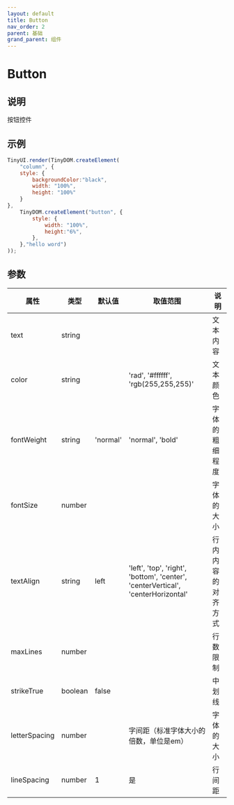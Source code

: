 ```yaml
---
layout: default
title: Button
nav_order: 2
parent: 基础
grand_parent: 组件
---
```


# Button

## 说明
按钮控件

## 示例
```javascript
TinyUI.render(TinyDOM.createElement(
    "column", {
    style: {
        backgroundColor:"black",
        width: "100%",
        height: "100%"
    }
},
    TinyDOM.createElement("button", {
        style: {
            width: "100%",
            height:"6%",
        },
    },"hello word")
));
```

## 参数

| 属性 | 类型     | 默认值 | 取值范围 | 说明  |
| ---- | -------- | ------ | ---- | --------------- |
| text | string   |      |    | 文本内容         |
| color | string   |      | 'rad', '#ffffff', 'rgb(255,255,255)'   | 文本颜色         |
| fontWeight | string   | 'normal'     | 'normal', 'bold'   | 字体的粗细程度         |
| fontSize | number   |      |    | 字体的大小         |
| textAlign | string   | left     | 'left', 'top', 'right', 'bottom', 'center', 'centerVertical', 'centerHorizontal'   | 行内内容的对齐方式         |
| maxLines | number   |      |    | 行数限制         |
| strikeTrue | boolean   |   false   |    | 中划线         |
| letterSpacing | number   |      | 字间距（标准字体大小的倍数，单位是em）   | 字体的大小         |
| lineSpacing | number   |    1  | 是   | 行间距         |
